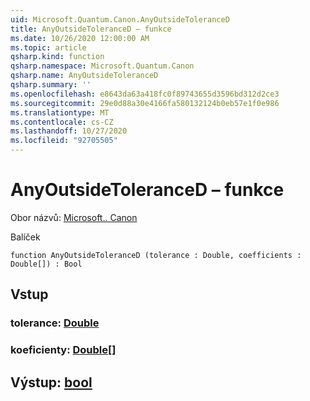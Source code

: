 ```yaml
---
uid: Microsoft.Quantum.Canon.AnyOutsideToleranceD
title: AnyOutsideToleranceD – funkce
ms.date: 10/26/2020 12:00:00 AM
ms.topic: article
qsharp.kind: function
qsharp.namespace: Microsoft.Quantum.Canon
qsharp.name: AnyOutsideToleranceD
qsharp.summary: ''
ms.openlocfilehash: e8643da63a418fc0f89743655d3596bd312d2ce3
ms.sourcegitcommit: 29e0d88a30e4166fa580132124b0eb57e1f0e986
ms.translationtype: MT
ms.contentlocale: cs-CZ
ms.lasthandoff: 10/27/2020
ms.locfileid: "92705505"
---
```

# <a name="anyoutsidetoleranced-function"></a>AnyOutsideToleranceD – funkce

Obor názvů: [Microsoft.. Canon](xref:Microsoft.Quantum.Canon)

Balíček [](https://nuget.org/packages/)




```qsharp
function AnyOutsideToleranceD (tolerance : Double, coefficients : Double[]) : Bool
```


## <a name="input"></a>Vstup

### <a name="tolerance--double"></a>tolerance: [Double](xref:microsoft.quantum.lang-ref.double)




### <a name="coefficients--double"></a>koeficienty: [Double](xref:microsoft.quantum.lang-ref.double)[]





## <a name="output--bool"></a>Výstup: [bool](xref:microsoft.quantum.lang-ref.bool)

